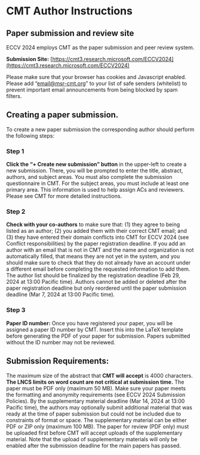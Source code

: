 # CMT Author Instructions

## Paper submission and review site
ECCV 2024 employs CMT as the paper submission and peer review system. 

**Submission Site:** [https://cmt3.research.microsoft.com/ECCV2024](https://cmt3.research.microsoft.com/ECCV2024)

Please make sure that your browser has cookies and Javascript enabled.
Please add “email@msr-cmt.org” to your list of safe senders (whitelist) to prevent important email announcements from being blocked by spam filters.

## Creating a paper submission.
To create a new paper submission the corresponding author should perform the following steps:

### Step 1
**Click the “+ Create new submission” button** in the upper-left to create a new submission. There, you will be prompted to enter the title, abstract, authors, and subject areas. You must also complete the submission questionnaire in CMT. For the subject areas, you must include at least one primary area. This information is used to help assign ACs and reviewers. Please see CMT for more detailed instructions.  

### Step 2
**Check with your co-authors** to make sure that: (1) they agree to being listed as an author; (2) you added them with their correct CMT email; and (3) they have entered their domain conflicts into CMT for ECCV 2024 (see Conflict responsibilities) by the paper registration deadline. If you add an author with an email that is not in CMT and the name and organization is not automatically filled, that means they are not yet in the system, and you should make sure to check that they do not already have an account under a different email before completing the requested information to add them. The author list should be finalized by the registration deadline (Feb 29, 2024 at 13:00 Pacific time). Authors cannot be added or deleted after the paper registration deadline but only reordered until the paper submission deadline (Mar 7, 2024 at 13:00 Pacific time).

### Step 3
**Paper ID number:** Once you have registered your paper, you will be assigned a paper ID number by CMT. Insert this into the LaTeX template before generating the PDF of your paper for submission. Papers submitted without the ID number may not be reviewed.

## Submission Requirements:
The maximum size of the abstract that **CMT will accept** is 4000 characters. **The LNCS limits on word count are not critical at submission time.**
The paper must be PDF only (maximum 50 MB). Make sure your paper meets the formatting and anonymity requirements (see ECCV 2024 Submission Policies).
By the supplementary material deadline (Mar 14, 2024 at 13:00 Pacific time), the authors may optionally submit additional material that was ready at the time of paper submission but could not be included due to constraints of format or space. The supplementary material can be either PDF or ZIP only (maximum 100 MB). The paper for review (PDF only) must be uploaded first before CMT will accept uploads of the supplementary material. Note that the upload of supplementary materials will only be enabled after the submission deadline for the main papers has passed.

